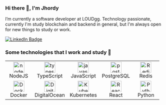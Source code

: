 ### Hi there 👋, I'm Jhordy

I’m currently a software developer at LOUDgg. Technology passionate, currently I'm study blockchain and backend in general, but I'm always open for new things to study or work.

<p> <a href="https://www.linkedin.com/in/serbis/"><img src="https://img.shields.io/badge/-Jhordy Isensee-0077B5?style=flat-square&amp;labelColor=0077B5&amp;logo=LinkedIn&amp;link=https://www.linkedin.com/in/jhordyisensee/" alt="LinkedIn Badge"></a></p>



### Some technologies that I work and study 🚀
<table>
  <tr>
    <td align="center" width="70">
        <img src="https://cdn.jsdelivr.net/gh/devicons/devicon/icons/nodejs/nodejs-original.svg" width="35" alt="nodejs" />
      <br>NodeJS
    </td>
    <td align="center" width="70">
        <img src="https://cdn.jsdelivr.net/gh/devicons/devicon/icons/typescript/typescript-original.svg" width="35" alt="typescript" />
      <br>TypeScript
    </td>
    <td align="center" width="70">
        <img src="https://cdn.jsdelivr.net/gh/devicons/devicon/icons/javascript/javascript-original.svg" width="35" alt="javascript" />
      <br>JavaScript
    </td>
    <td align="center" width="70">
        <img src="https://cdn.jsdelivr.net/gh/devicons/devicon/icons/postgresql/postgresql-original.svg" width="35" alt="postgresql" />
      <br>PostgreSQL
    </td>
    <td align="center" width="70">
        <img src="https://cdn.jsdelivr.net/gh/devicons/devicon/icons/redis/redis-original.svg" width="35" alt="Redis" />
      <br>Redis
    </td>
  </tr>
  <tr>
    <td align="center" width="70">
      <img src="https://cdn.jsdelivr.net/gh/devicons/devicon/icons/docker/docker-original.svg" width="35" alt="Docker" />
    <br>Docker
  </td>
  <td align="center" width="70">
      <img src="https://cdn.jsdelivr.net/gh/devicons/devicon/icons/digitalocean/digitalocean-original.svg" width="35" alt="DigitalOcean" />
    <br>DigitalOcean
  </td>
  <td align="center" width="70">
      <img src="https://cdn.jsdelivr.net/gh/devicons/devicon/icons/kubernetes/kubernetes-plain.svg" width="35" alt="Kubernetes" />
    <br>Kubernetes
  </td>
  <td align="center" width="70">
      <img src="https://cdn.jsdelivr.net/gh/devicons/devicon/icons/react/react-original.svg" width="35" alt="React" />
    <br>React
  </td>
    <td align="center" width="70"> 
        <img src="https://cdn.jsdelivr.net/gh/devicons/devicon/icons/python/python-original.svg" width="35" alt="Python" />
      <br>Python
    </td>
    </td>
  </tr>
</table>
